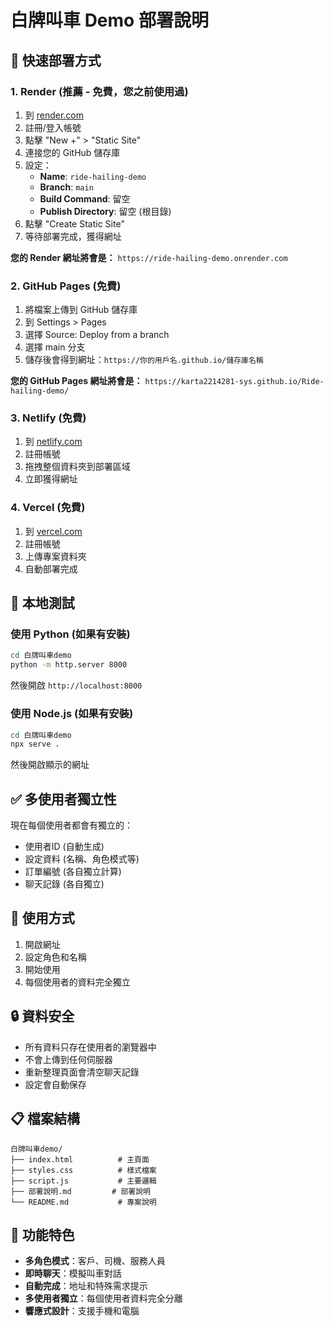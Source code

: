 # 白牌叫車 Demo 部署說明

## 🚀 快速部署方式

### 1. Render (推薦 - 免費，您之前使用過)
1. 到 [render.com](https://render.com)
2. 註冊/登入帳號
3. 點擊 "New +" > "Static Site"
4. 連接您的 GitHub 儲存庫
5. 設定：
   - **Name**: `ride-hailing-demo`
   - **Branch**: `main`
   - **Build Command**: 留空
   - **Publish Directory**: 留空 (根目錄)
6. 點擊 "Create Static Site"
7. 等待部署完成，獲得網址

**您的 Render 網址將會是：**
`https://ride-hailing-demo.onrender.com`

### 2. GitHub Pages (免費)
1. 將檔案上傳到 GitHub 儲存庫
2. 到 Settings > Pages
3. 選擇 Source: Deploy from a branch
4. 選擇 main 分支
5. 儲存後會得到網址：`https://你的用戶名.github.io/儲存庫名稱`

**您的 GitHub Pages 網址將會是：**
`https://karta2214281-sys.github.io/Ride-hailing-demo/`

### 3. Netlify (免費)
1. 到 [netlify.com](https://netlify.com)
2. 註冊帳號
3. 拖拽整個資料夾到部署區域
4. 立即獲得網址

### 4. Vercel (免費)
1. 到 [vercel.com](https://vercel.com)
2. 註冊帳號
3. 上傳專案資料夾
4. 自動部署完成

## 🔧 本地測試

### 使用 Python (如果有安裝)
```bash
cd 白牌叫車demo
python -m http.server 8000
```
然後開啟 `http://localhost:8000`

### 使用 Node.js (如果有安裝)
```bash
cd 白牌叫車demo
npx serve .
```
然後開啟顯示的網址

## ✅ 多使用者獨立性

現在每個使用者都會有獨立的：
- 使用者ID (自動生成)
- 設定資料 (名稱、角色模式等)
- 訂單編號 (各自獨立計算)
- 聊天記錄 (各自獨立)

## 📱 使用方式

1. 開啟網址
2. 設定角色和名稱
3. 開始使用
4. 每個使用者的資料完全獨立

## 🔒 資料安全

- 所有資料只存在使用者的瀏覽器中
- 不會上傳到任何伺服器
- 重新整理頁面會清空聊天記錄
- 設定會自動保存

## 📋 檔案結構

```
白牌叫車demo/
├── index.html          # 主頁面
├── styles.css          # 樣式檔案
├── script.js           # 主要邏輯
├── 部署說明.md         # 部署說明
└── README.md           # 專案說明
```

## 🎯 功能特色

- **多角色模式**：客戶、司機、服務人員
- **即時聊天**：模擬叫車對話
- **自動完成**：地址和特殊需求提示
- **多使用者獨立**：每個使用者資料完全分離
- **響應式設計**：支援手機和電腦
